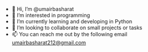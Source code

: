 - 👋 Hi, I’m @umairbasharat
- 👀 I’m interested in programming
- 🌱 I’m currently learning and developing in Python
- 💞️ I’m looking to collaborate on small projects or tasks
- 📫 You can reach me out by the following email umairbasharat212@gmail.com
<!---
umairbasharat/umairbasharat is a ✨ special ✨ repository because its `README.md` (this file) appears on your GitHub profile.
You can click the Preview link to take a look at your changes.
--->
